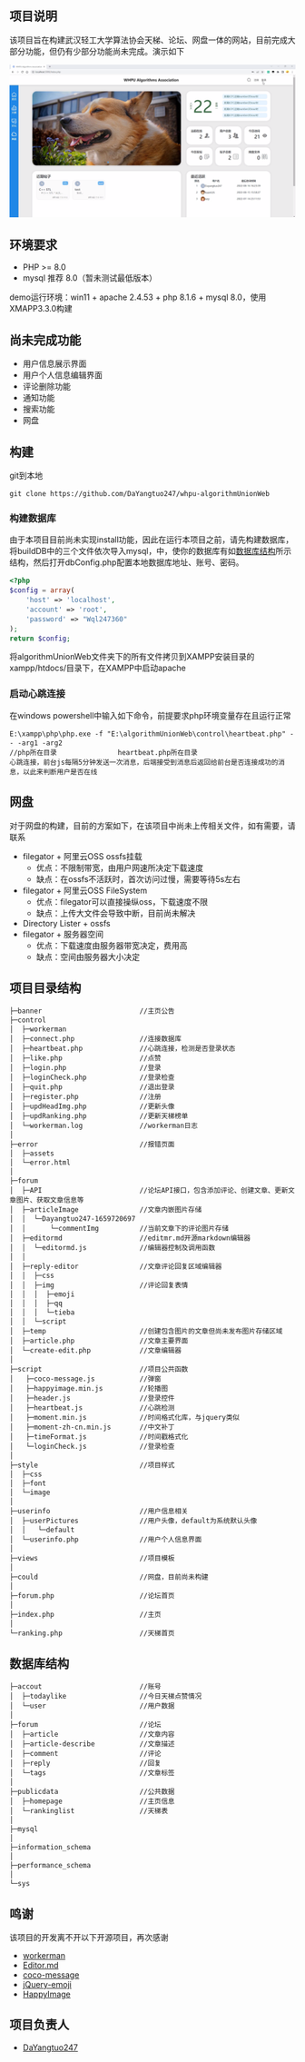 ## 项目说明

该项目旨在构建武汉轻工大学算法协会天梯、论坛、网盘一体的网站，目前完成大部分功能，但仍有少部分功能尚未完成。演示如下

<a href="demo.mp4"><img src="demo.png"></a>

## 环境要求

+ PHP >= 8.0
+ mysql 推荐 8.0（暂未测试最低版本）

demo运行环境：win11 + apache 2.4.53 + php 8.1.6 + mysql 8.0，使用XMAPP3.3.0构建



## 尚未完成功能

+ 用户信息展示界面
+ 用户个人信息编辑界面
+ 评论删除功能
+ 通知功能
+ 搜索功能
+ 网盘



## 构建

git到本地

```
git clone https://github.com/DaYangtuo247/whpu-algorithmUnionWeb
```

### 构建数据库

由于本项目目前尚未实现install功能，因此在运行本项目之前，请先构建数据库，将buildDB中的三个文件依次导入mysql，中，使你的数据库有如[数据库结构](#数据库结构)所示结构，然后打开dbConfig.php配置本地数据库地址、账号、密码。

```php
<?php
$config = array(
    'host' => 'localhost',
    'account' => 'root',
    'password' => "Wql247360"
);
return $config;
```

将algorithmUnionWeb文件夹下的所有文件拷贝到XAMPP安装目录的xampp/htdocs/目录下，在XAMPP中启动apache

### 启动心跳连接

在windows powershell中输入如下命令，前提要求php环境变量存在且运行正常

```
E:\xampp\php\php.exe -f "E:\algorithmUnionWeb\control\heartbeat.php" -- -arg1 -arg2
//php所在目录				heartbeat.php所在目录
心跳连接，前台js每隔5分钟发送一次消息，后端接受到消息后返回给前台是否连接成功的消息，以此来判断用户是否在线
```



## 网盘

对于网盘的构建，目前的方案如下，在该项目中尚未上传相关文件，如有需要，请联系

* filegator + 阿里云OSS ossfs挂载
    * 优点：不限制带宽，由用户网速所决定下载速度
    * 缺点：在ossfs不活跃时，首次访问过慢，需要等待5s左右
* filegator + 阿里云OSS FileSystem
    * 优点：filegator可以直接操纵oss，下载速度不限
    * 缺点：上传大文件会导致中断，目前尚未解决
* Directory Lister + ossfs
* filegator + 服务器空间
    * 优点：下载速度由服务器带宽决定，费用高
    * 缺点：空间由服务器大小决定



## 项目目录结构

```
├─banner                        //主页公告
├─control
│  ├─workerman
│  ├─connect.php                //连接数据库
│  ├─heartbeat.php              //心跳连接，检测是否登录状态
│  ├─like.php                   //点赞
│  ├─login.php                  //登录
│  ├─loginCheck.php             //登录检查
│  ├─quit.php                   //退出登录
│  ├─register.php               //注册
│  ├─updHeadImg.php             //更新头像
│  ├─updRanking.php             //更新天梯榜单
│  └─workerman.log              //workerman日志
│  
├─error                         //报错页面
│  ├─assets
│  └─error.html
│
├─forum
│  ├─API                        //论坛API接口，包含添加评论、创建文章、更新文章图片、获取文章信息等
│  ├─articleImage               //文章内嵌图片存储
│  │  └─Dayangtuo247-1659720697
│  │      └─commentImg          //当前文章下的评论图片存储
│  ├─editormd                   //editmr.md开源markdown编辑器
│  │  └─editormd.js             //编辑器控制及调用函数
│  │      
│  ├─reply-editor               //文章评论回复区域编辑器
│  │  ├─css
│  │  ├─img                     //评论回复表情
│  │  │  ├─emoji
│  │  │  ├─qq
│  │  │  └─tieba
│  │  └─script
│  ├─temp                       //创建包含图片的文章但尚未发布图片存储区域
│  ├─article.php                //文章主要界面
│  └─create-edit.php            //文章编辑器
│
├─script                        //项目公共函数
│   ├─coco-message.js           //弹窗
│   ├─happyimage.min.js         //轮播图
│   ├─header.js                 //登录控件
│   ├─heartbeat.js              //心跳检测
│   ├─moment.min.js             //时间格式化库，与jquery类似
│   ├─moment-zh-cn.min.js       //中文补丁
│   ├─timeFormat.js             //时间戳格式化
│   └─loginCheck.js             //登录检查
│
├─style                         //项目样式
│  ├─css
│  ├─font
│  └─image
│
├─userinfo                      //用户信息相关
│  ├─userPictures               //用户头像，default为系统默认头像
│  │   └─default
│  └─userinfo.php               //用户个人信息界面
│
├─views                         //项目模板
│
├─could                         //网盘，目前尚未构建
│
├─forum.php                     //论坛首页
│
├─index.php                     //主页
│
└─ranking.php                   //天梯首页
```

## 数据库结构

```
├─accout                        //账号
│  ├─todaylike                  //今日天梯点赞情况
│  └─user                       //用户数据
│
├─forum                         //论坛
│  ├─article                    //文章内容
│  ├─article-describe           //文章描述
│  ├─comment                    //评论
│  ├─reply                      //回复
│  └─tags                       //文章标签
│
├─publicdata                    //公共数据
│  ├─homepage                   //主页信息
│  └─rankinglist                //天梯表
│
├─mysql
│
├─information_schema
│
├─performance_schema
│
└─sys
```



## 鸣谢

该项目的开发离不开以下开源项目，再次感谢

* [workerman](https://github.com/walkor/workerman)
* [Editor.md](https://github.com/pandao/editor.md)
* [coco-message](https://github.com/TheWindRises-2/coco-message)
* [jQuery-emoji](https://github.com/eshengsky/jQuery-emoji)
* [HappyImage](https://github.com/liumingmusic/HappyImage)



## 项目负责人

* [DaYangtuo247](https://github.com/DaYangtuo247?tab=repositories)
